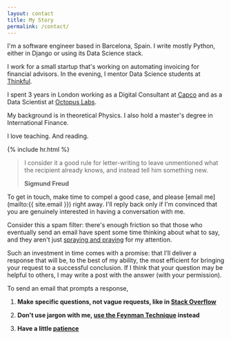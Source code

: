```yaml
---
layout: contact
title: My Story
permalink: /contact/
---
```

I'm a software engineer based in Barcelona, Spain. I write mostly Python, either in Django or using its Data Science stack.

I work for a small startup that's working on automating invoicing for financial advisors. In the evening, I mentor Data Science students at [Thinkful](https://www.thinkful.com/).

I spent 3 years in London working as a Digital Consultant at [Capco](https://capco.com/) and as a Data Scientist at [Octopus Labs](https://octopuslabs.com/).

My background is in theoretical Physics. I also hold a master's degree in International Finance.

I love teaching. And reading.

{% include hr.html %}

> I consider it a good rule for letter-writing to leave unmentioned what the recipient already knows, and instead tell him something new.
>
> __Sigmund Freud__


To get in touch, make time to compel a good case, and please [email me](mailto:{{ site.email }}) right away. I'll reply back only if I'm convinced that you are genuinely interested in having a conversation with me.

Consider this a spam filter: there's enough friction so that those who eventually send an email have spent some time thinking about what to say, and they aren't just [spraying and praying](https://en.wikipedia.org/wiki/Spray_and_pray) for my attention.

Such an investment in time comes with a promise: that I'll deliver a response that will be, to the best of my ability, the most efficient for bringing your request to a successful conclusion. If I think that your question may be helpful to others, I may write a post with the answer (with your permission).

To send an email that prompts a response,

1. __Make specific questions, not vague requests, like in [Stack Overflow](https://stackoverflow.com/help/how-to-ask)__

2. __Don't use jargon with me, [use the Feynman Technique](https://fs.blog/2012/04/learn-anything-faster-with-the-feynman-technique/) instead__

3. __Have a little [patience](https://www.brainpickings.org/2015/10/22/conversations-with-kafka-love-patience/)__
